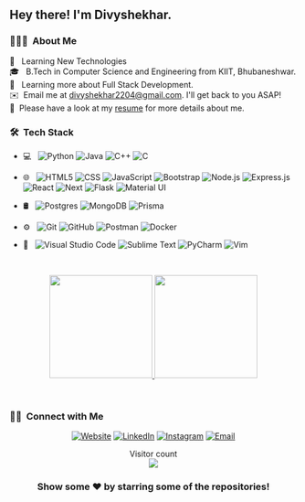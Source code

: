 <h2> Hey there! I'm Divyshekhar.</h2>

<h3> 👨🏻‍💻 &nbsp;About Me </h3>
 🤔 &nbsp; Learning New Technologies<br>
 🎓 &nbsp; B.Tech in Computer Science and Engineering from KIIT, Bhubaneshwar.<br>
 🌱 &nbsp; Learning more about Full Stack Development.<br>
 ✉️ &nbsp;Email me at <a href="mailto:divyshekhar2204@gmail..com">divyshekhar2204@gmail.com</a>. I'll get back to you ASAP!<br>
 📄 &nbsp;Please have a look at my <a href="https://docs.google.com/document/d/14HQDggC0WgFIg9nsLkOKMU2IUHSv1PYhvxQpnoZf_bQ/edit?usp=sharing">resume</a> for more details about me.<br>
 
<h3> 🛠 &nbsp;Tech Stack</h3>

- 💻 &nbsp;
  ![Python](https://img.shields.io/badge/-Python-333333?style=flat&logo=python)
  ![Java](https://img.shields.io/badge/-Java-333333?style=flat&logo=Java&logoColor=007396)
  ![C++](https://img.shields.io/badge/-C++-333333?style=flat&logo=C%2B%2B&logoColor=00599C)
  ![C](https://img.shields.io/badge/-C-333333?style=flat&logo=C&logoColor=276DC3)
- 🌐 &nbsp;
  ![HTML5](https://img.shields.io/badge/-HTML5-333333?style=flat&logo=HTML5)
  ![CSS](https://img.shields.io/badge/-CSS-333333?style=flat&logo=CSS3&logoColor=1572B6)
  ![JavaScript](https://img.shields.io/badge/-JavaScript-333333?style=flat&logo=javascript)
  ![Bootstrap](https://img.shields.io/badge/-Bootstrap-333333?style=flat&logo=bootstrap&logoColor=563D7C)
  ![Node.js](https://img.shields.io/badge/-Node.js-333333?style=flat&logo=node.js)
  ![Express.js](https://img.shields.io/badge/-Express.js-333333?style=flat&logo=express)
  ![React](https://img.shields.io/badge/-React-333333?style=flat&logo=react)
  ![Next](https://img.shields.io/badge/next.js-333333?style=flat&logo=nextdotjs)
  ![Flask](https://img.shields.io/badge/-Flask-333333?style=flat&logo=flask)
  ![Material UI](https://img.shields.io/badge/-Material%20UI-333333?style=flat&logo=materialui)

  
- 🛢 &nbsp;
  ![Postgres](https://img.shields.io/badge/-Postgres-333333?style=flat&logo=postgresql)
  ![MongoDB](https://img.shields.io/badge/-MongoDB-333333?style=flat&logo=mongodb)
  ![Prisma](https://img.shields.io/badge/-Prisma-333333?style=flat&logo=prisma)
- ⚙️ &nbsp;
  ![Git](https://img.shields.io/badge/-Git-333333?style=flat&logo=git)
  ![GitHub](https://img.shields.io/badge/-GitHub-333333?style=flat&logo=github)
  ![Postman](https://img.shields.io/badge/-Postman-333333?style=flat&logo=postman)
  ![Docker](https://img.shields.io/badge/-Docker-333333?style=flat&logo=docker)


  

- 🔧 &nbsp;
  ![Visual Studio Code](https://img.shields.io/badge/-Visual%20Studio%20Code-333333?style=flat&logo=visual-studio-code&logoColor=007ACC)
  ![Sublime Text](https://img.shields.io/badge/-Sublime%20Text-333333?style=flat&logo=sublime-text&logoColor=007ACC)
  ![PyCharm](https://img.shields.io/badge/-PyCharm-333333?style=flat&logo=pycharm&logoColor=007ACC)
  ![Vim](https://img.shields.io/badge/-Vim-333333?style=flat&logo=vim&logoColor=007ACC)

<br/>

<p align="center">
<a href="https://github.com/Divyshekhar">
  <img height="180em" src="https://github-readme-stats-eight-theta.vercel.app/api?username=Divyshekhar&show_icons=true&theme=algolia&include_all_commits=true&count_private=true"/>
  <img height="180em" src="https://github-readme-stats-eight-theta.vercel.app/api/top-langs/?username=Divyshekhar&layout=compact&langs_count=8&theme=algolia"/>
</a>
</p>

<br/>

<h3> 🤝🏻 &nbsp;Connect with Me </h3>

<p align="center">
<a href="https://divyshekhar.onrender.com/"><img alt="Website" src="https://img.shields.io/badge/Website-https://divyshekhar.onrender.com/-blue?style=flat-square&logo=google-chrome"></a>
<a href="https://www.linkedin.com/in/divyshekhar-sinha-3208851b2/"><img alt="LinkedIn" src="https://img.shields.io/badge/LinkedIn-Divyshekhar-blue?style=flat-square&logo=linkedin"></a>
<a href="https://www.instagram.com/divyshekhar_sinha/"><img alt="Instagram" src="https://img.shields.io/badge/Instagram-divyshekhar_sinha-blue?style=flat-square&logo=instagram"></a>
<a href="mailto:divyshekhar2204@gmail.com"><img alt="Email" src="https://img.shields.io/badge/Email-divyshekhar2204@gmail.com-blue?style=flat-square&logo=gmail"></a>
</p>


<p align="center"> 
  Visitor count<br>
  <img src="https://profile-counter.glitch.me/Divyshekhar/count.svg" />
</p>


<div align="center">

### Show some ❤️ by starring some of the repositories!

</div>
